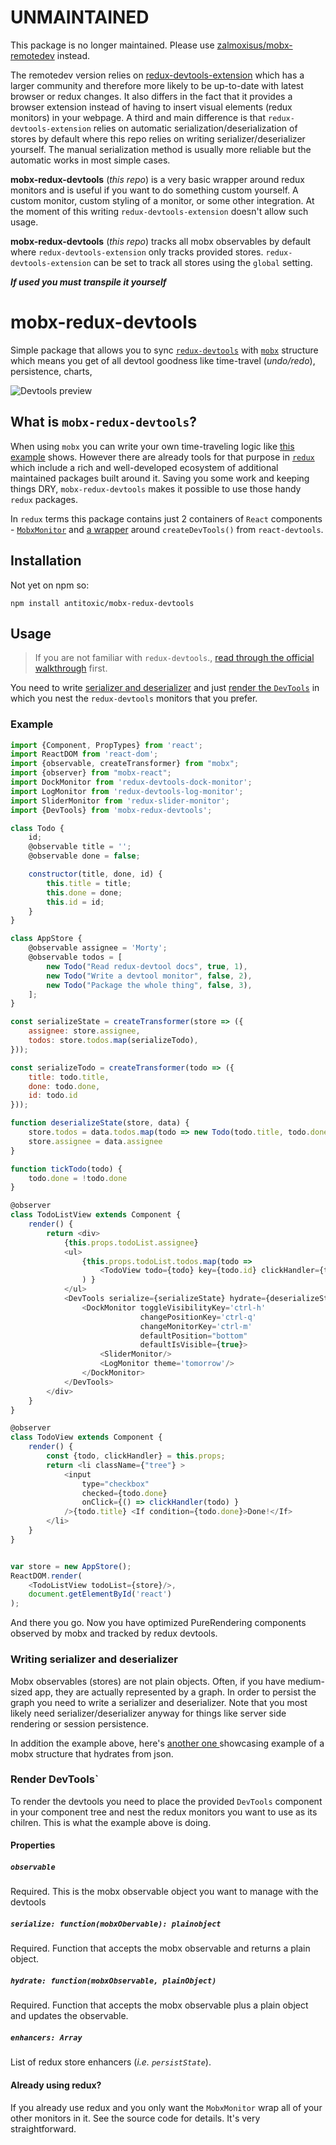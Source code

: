# UNMAINTAINED

This package is no longer maintained. Please use [zalmoxisus/mobx-remotedev](https://github.com/zalmoxisus/mobx-remotedev) instead.

The remotedev version relies on [redux-devtools-extension](https://github.com/zalmoxisus/redux-devtools-extension) which has a larger community and therefore more likely to be up-to-date with latest browser or redux changes. It also differs in the fact that it provides a browser extension instead of having to insert visual elements (redux monitors) in your webpage. A third and main difference is that `redux-devtools-extension` relies on automatic serialization/deserialization of stores by default where this repo relies on writing serializer/deserializer yourself. The manual serialization method is usually more reliable but the automatic works in most simple cases.

**mobx-redux-devtools** (*this repo*) is a very basic wrapper around redux monitors and is useful if you want to do something custom yourself. A custom monitor, custom styling of a monitor, or some other integration. At the moment of this writing `redux-devtools-extension` doesn't allow such usage.

**mobx-redux-devtools** (*this repo*) tracks all mobx observables by default where `redux-devtools-extension` only tracks provided stores. `redux-devtools-extension` can be set to track all stores using the `global` setting.

 ***If used you must transpile it yourself***

# mobx-redux-devtools
Simple package that allows you to sync [`redux-devtools`](https://github.com/gaearon/redux-devtools)
with [`mobx`](https://github.com/mobxjs/mobx) structure which means you get of all devtool goodness like time-travel (*undo/redo*),
persistence, charts,

![Devtools preview](./docs/preview.gif)

## What is `mobx-redux-devtools`?
When using `mobx` you can write your own time-traveling logic like [this example](https://github.com/mobxjs/mobx-reactive2015-demo)
shows. However there are already tools for that purpose in [`redux`](https://github.com/reactjs/redux) which include a
rich and well-developed ecosystem of additional maintained packages built around it.
Saving you some work and keeping things DRY, `mobx-redux-devtools` makes it possible to use those
handy `redux` packages.

In `redux` terms this package contains just 2 containers of `React` components - [`MobxMonitor`](./src/monitor.js)
and [a wrapper](./src/devtools.js) around `createDevTools()` from `react-devtools`.

## Installation
Not yet on npm so:
```
npm install antitoxic/mobx-redux-devtools
```

## Usage
> If you are not familiar with `redux-devtools`.,
> [read through the official walkthrough](https://github.com/gaearon/redux-devtools/blob/master/docs/Walkthrough.md) first.

You need to write [serializer and deserializer](#serializing) and just [render the `DevTools`](#render)
in which you nest the `redux-devtools` monitors that you prefer.

### Example
```js
import {Component, PropTypes} from 'react';
import ReactDOM from 'react-dom';
import {observable, createTransformer} from "mobx";
import {observer} from "mobx-react";
import DockMonitor from 'redux-devtools-dock-monitor';
import LogMonitor from 'redux-devtools-log-monitor';
import SliderMonitor from 'redux-slider-monitor';
import {DevTools} from 'mobx-redux-devtools';

class Todo {
    id;
    @observable title = '';
    @observable done = false;

    constructor(title, done, id) {
        this.title = title;
        this.done = done;
        this.id = id;
    }
}

class AppStore {
    @observable assignee = 'Morty';
    @observable todos = [
        new Todo("Read redux-devtool docs", true, 1),
        new Todo("Write a devtool monitor", false, 2),
        new Todo("Package the whole thing", false, 3),
    ];
}

const serializeState = createTransformer(store => ({
    assignee: store.assignee,
    todos: store.todos.map(serializeTodo),
}));

const serializeTodo = createTransformer(todo => ({
    title: todo.title,
    done: todo.done,
    id: todo.id
}));

function deserializeState(store, data) {
    store.todos = data.todos.map(todo => new Todo(todo.title, todo.done, todo.id));
    store.assignee = data.assignee
}

function tickTodo(todo) {
    todo.done = !todo.done
}

@observer
class TodoListView extends Component {
    render() {
        return <div>
            {this.props.todoList.assignee}
            <ul>
                {this.props.todoList.todos.map(todo =>
                    <TodoView todo={todo} key={todo.id} clickHandler={tickTodo}/>
                ) }
            </ul>
            <DevTools serialize={serializeState} hydrate={deserializeState} observable={store}>
                <DockMonitor toggleVisibilityKey='ctrl-h'
                             changePositionKey='ctrl-q'
                             changeMonitorKey='ctrl-m'
                             defaultPosition="bottom"
                             defaultIsVisible={true}>
                    <SliderMonitor/>
                    <LogMonitor theme='tomorrow'/>
                </DockMonitor>
            </DevTools>
        </div>
    }
}

@observer
class TodoView extends Component {
    render() {
        const {todo, clickHandler} = this.props;
        return <li className={"tree"} >
            <input
                type="checkbox"
                checked={todo.done}
                onClick={() => clickHandler(todo) }
            />{todo.title} <If condition={todo.done}>Done!</If>
        </li>
    }
}


var store = new AppStore();
ReactDOM.render(
    <TodoListView todoList={store}/>,
    document.getElementById('react')
);
```

And there you go. Now you have optimized PureRendering components observed by mobx and
tracked by redux devtools.

<a name="serializing"></a>
### Writing serializer and deserializer
Mobx observables (stores) are not plain objects. Often, if you have medium-sized app, they
are actually represented by a graph. In order to persist the graph you need
to write a serializer and deserializer. Note that you most likely need
serializer/deserializer anyway for things like server side rendering or session persistence.

In addition the example above, here's [another one ](https://mobxjs.github.io/mobx/best/store.html)
showcasing example of a mobx structure that hydrates from json.

<a name="render"></a>
### Render DevTools`
To render the devtools you need to place the provided `DevTools` component in your component tree and nest the
redux monitors you want to use as its chilren. This is what the example above is doing.

#### Properties

##### `observable`
Required. This is the mobx observable object you want to manage with the devtools

##### `serialize: function(mobxObervable): plainobject`
Required. Function that accepts the mobx observable and returns a plain object.

##### `hydrate: function(mobxObservable, plainObject)`
Required. Function that accepts the mobx observable plus a plain object and updates the observable.

##### `enhancers: Array`
List of redux store enhancers (*i.e. `persistState`*).

#### Already using redux?
If you already use redux and you only want the `MobxMonitor` wrap all of your
other monitors in it. See the source code for details. It's very straightforward.
